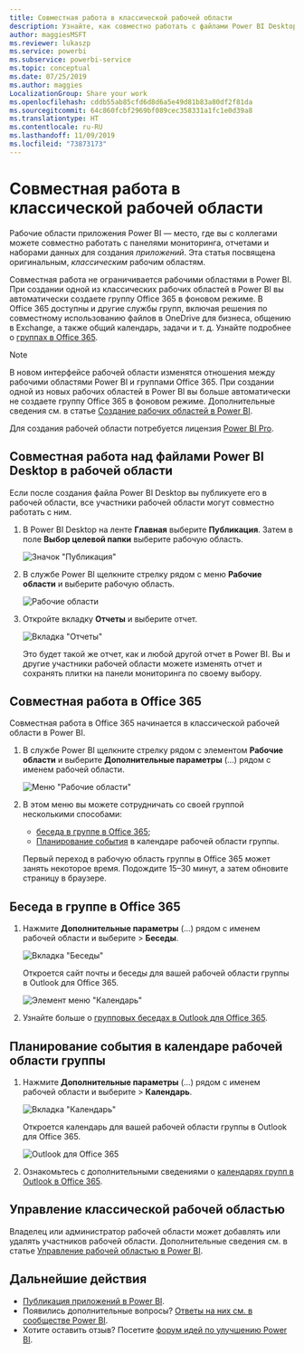 ```yaml
---
title: Совместная работа в классической рабочей области
description: Узнайте, как совместно работать с файлами Power BI Desktop в рабочей области, используя такие возможности службы Office 365, как предоставление общего доступа к файлам в OneDrive для бизнеса, общение в Exchange, календарь и задачи.
author: maggiesMSFT
ms.reviewer: lukaszp
ms.service: powerbi
ms.subservice: powerbi-service
ms.topic: conceptual
ms.date: 07/25/2019
ms.author: maggies
LocalizationGroup: Share your work
ms.openlocfilehash: cddb55ab85cfd6d8d6a5e49d81b83a80df2f81da
ms.sourcegitcommit: 64c860fcbf2969bf089cec358331a1fc1e0d39a8
ms.translationtype: HT
ms.contentlocale: ru-RU
ms.lasthandoff: 11/09/2019
ms.locfileid: "73873173"
---
```

# <a name="collaborate-in-a-classic-workspace"></a>Совместная работа в классической рабочей области
Рабочие области приложения Power BI — место, где вы с коллегами можете совместно работать с панелями мониторинга, отчетами и наборами данных для создания *приложений*. Эта статья посвящена оригинальным, *классическим* рабочим областям.  

Совместная работа не ограничивается рабочими областями в Power BI. При создании одной из классических рабочих областей в Power BI вы автоматически создаете группу Office 365 в фоновом режиме. В Office 365 доступны и другие службы групп, включая решения по совместному использованию файлов в OneDrive для бизнеса, общению в Exchange, а также общий календарь, задачи и т. д. Узнайте подробнее о [группах в Office 365](https://support.office.com/article/Create-a-group-in-Office-365-7124dc4c-1de9-40d4-b096-e8add19209e9).

> [!NOTE]
> В новом интерфейсе рабочей области изменятся отношения между рабочими областями Power BI и группами Office 365. При создании одной из новых рабочих областей в Power BI вы больше автоматически не создаете группу Office 365 в фоновом режиме. Дополнительные сведения см. в статье [Создание рабочих областей в Power BI](service-create-the-new-workspaces.md).

Для создания рабочей области потребуется лицензия [Power BI Pro](service-features-license-type.md).

## <a name="collaborate-on-power-bi-desktop-files-in-a-workspace"></a>Совместная работа над файлами Power BI Desktop в рабочей области
Если после создания файла Power BI Desktop вы публикуете его в рабочей области, все участники рабочей области могут совместно работать с ним.

1. В Power BI Desktop на ленте **Главная** выберите **Публикация**. Затем в поле **Выбор целевой папки** выберите рабочую область.
   
    ![Значок "Публикация"](media/service-collaborate-power-bi-workspace/power-bi-group-publish-pbix.png)
2. В службе Power BI щелкните стрелку рядом с меню **Рабочие области** и выберите рабочую область.
   
    ![Рабочие области](media/service-collaborate-power-bi-workspace/power-bi-workspace-nav-arrow.png)
3. Откройте вкладку **Отчеты** и выберите отчет.
   
    ![Вкладка "Отчеты"](media/service-collaborate-power-bi-workspace/power-bi-workspace-report.png)
   
    Это будет такой же отчет, как и любой другой отчет в Power BI. Вы и другие участники рабочей области можете изменять отчет и сохранять плитки на панели мониторинга по своему выбору.

## <a name="collaborate-in-office-365"></a>Совместная работа в Office 365
Совместная работа в Office 365 начинается в классической рабочей области в Power BI.

1. В службе Power BI щелкните стрелку рядом с элементом **Рабочие области** и выберите **Дополнительные параметры** (…) рядом с именем рабочей области. 
   
   ![Меню "Рабочие области"](media/service-collaborate-power-bi-workspace/power-bi-app-ellipsis.png)
2. В этом меню вы можете сотрудничать со своей группой несколькими способами: 
   
   * [беседа в группе в Office 365](#have-a-group-conversation-in-office-365);
   * [Планирование события](#schedule-an-event-on-the-group-workspace-calendar) в календаре рабочей области группы.
   
   Первый переход в рабочую область группы в Office 365 может занять некоторое время. Подождите 15–30 минут, а затем обновите страницу в браузере.

## <a name="have-a-group-conversation-in-office-365"></a>Беседа в группе в Office 365
1. Нажмите **Дополнительные параметры** (…) рядом с именем рабочей области и выберите \> **Беседы**. 
   
    ![Вкладка "Беседы"](media/service-collaborate-power-bi-workspace/power-bi-app-ellipsis.png)
   
   Откроется сайт почты и беседы для вашей рабочей области группы в Outlook для Office 365.
   
   ![Элемент меню "Календарь"](media/service-collaborate-power-bi-workspace/pbi_grps_o365convo.png)
2. Узнайте больше о [групповых беседах в Outlook для Office 365](https://support.office.com/Article/Have-a-group-conversation-a0482e24-a769-4e39-a5ba-a7c56e828b22).

## <a name="schedule-an-event-on-the-group-workspace-calendar"></a>Планирование события в календаре рабочей области группы
1. Нажмите **Дополнительные параметры** (…) рядом с именем рабочей области и выберите \> **Календарь**. 
   
   ![Вкладка "Календарь"](media/service-collaborate-power-bi-workspace/power-bi-app-ellipsis.png)
   
   Откроется календарь для вашей рабочей области группы в Outlook для Office 365.
   
   ![Outlook для Office 365](media/service-collaborate-power-bi-workspace/pbi_grps_o365_calendar.png)
2. Ознакомьтесь с дополнительными сведениями о [календарях групп в Outlook в Office 365](https://support.office.com/Article/Add-edit-and-subscribe-to-group-events-0cf1ad68-1034-4306-b367-d75e9818376a).

## <a name="manage-a-classic-workspace"></a>Управление классической рабочей областью
Владелец или администратор рабочей области может добавлять или удалять участников рабочей области. Дополнительные сведения см. в статье [Управление рабочей областью в Power BI](service-manage-app-workspace-in-power-bi-and-office-365.md).

## <a name="next-steps"></a>Дальнейшие действия
* [Публикация приложений в Power BI](service-create-distribute-apps.md).
* Появились дополнительные вопросы? [Ответы на них см. в сообществе Power BI](https://community.powerbi.com/).
* Хотите оставить отзыв? Посетите [форум идей по улучшению Power BI](https://ideas.powerbi.com/forums/265200-power-bi).

